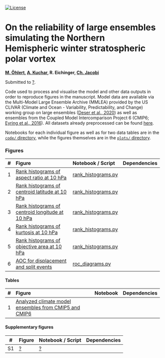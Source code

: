 <!--- [![DOI](https://zenodo.org/badge/382086874.svg)](https://zenodo.org/badge/latestdoi/382086874)
 [![Python 3.7](https://img.shields.io/badge/python-3.7-blue.svg)](https://www.python.org/downloads/release/python-369/)
--> 

[![License](https://img.shields.io/badge/License-MIT-yellow.svg)](LICENSE)

# On the reliability of large ensembles simulating the Northern Hemispheric winter stratospheric polar vortex
**[M. Öhlert](https://github.com/maoehlert), [A. Kuchar](https://github.com/kuchaale), R. Eichinger, [Ch. Jacobi](https://github.com/christophjacobi)**

Submitted to [?](?).

Code used to process and visualise the model and other data outputs in order to reproduce figures in the manuscript.
Model data are available via  the Multi-Model Large Ensemble Archive
(MMLEA) provided by the US CLIVAR (Climate and Ocean - Variability, Predictability, and Change) working group on large
ensembles ([Deser et al., 2020](https://www.nature.com/articles/s41558-020-0731-2)) as well as ensembles from the Coupled Model Intercomparison Project 6 (CMIP6; [Eyring et al.,
2016](https://gmd.copernicus.org/articles/9/1937/2016/)). All datasets already preprocessed can be found [here]([https://data.mendeley.com/datasets/d6yg8ncppg/1).

Notebooks for each individual figure as well as for two data tables are in the [`code/` directory](code), while the figures themselves are in the [`plots/` directory](plots).


### Figures
|  #  | Figure                                                                                                                                                                                                    | Notebook / Script                                                                              | Dependencies                                                                                                                                                             |
|:---:|:----------------------------------------------------------------------------------------------------------------------------------------------------------------------------------------------------------|:--------------------------------------------------------------------------------------|:-------------------------------------------------------------------------------------------------------------------------------------------------------------------------|
|  1 | [Rank histograms of aspect ratio at 10 hPa](plots/aspect_ratio_10hPa.png) | [rank_histograms.py](code/rank_histograms.py) |
|  2 | [Rank histograms of centroid latitude at 10 hPa](plots/centroid_latitude_10hPa.png}) | [rank_histograms.py](code/rank_histograms.py) |
|  3 | [Rank histograms of centroid longitude at 10 hPa](plots/centroid_longitude_10hPa.png) | [rank_histograms.py](code/rank_histograms.py) |
|  4 | [Rank histograms of kurtosis at 10 hPa](plots/kurtosis_10hPa.png) | [rank_histograms.py](code/rank_histograms.py) |
|  5 | [Rank histograms of objective area at 10 hPa](plots/objective_area_10hPa.png) | [rank_histograms.py](code/rank_histograms.py) |
|  6 | [AOC for displacement and split events](plots/areas_displacement_split.png) | [roc_diagrams.py](code/roc_diagrams.py) |


#### Tables
|  #  | Figure                                                                                                                                                                                                    | Notebook                                                                              | Dependencies                                                                                                                                                             |
|:---:|:----------------------------------------------------------------------------------------------------------------------------------------------------------------------------------------------------------|:--------------------------------------------------------------------------------------|:-------------------------------------------------------------------------------------------------------------------------------------------------------------------------|
|  1 | [Analyzed climate model ensembles from CMIP5 and CMIP6](tables/models.tex)                                               |               | |

#### Supplementary figures
|  #  | Figure                                                                                                                                                                                                    | Notebook / Script                                                                             | Dependencies                                                                                                                                                             |
|:---:|:----------------------------------------------------------------------------------------------------------------------------------------------------------------------------------------------------------|:--------------------------------------------------------------------------------------|:-------------------------------------------------------------------------------------------------------------------------------------------------------------------------|
|  S1 | [?](plots/?)                                               | [?](code/?)                     | |
